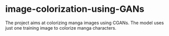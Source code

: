 # image-colorization-using-GANs
The project aims at colorizing manga images using CGANs. The model uses just one training image to colorize manga characters.
